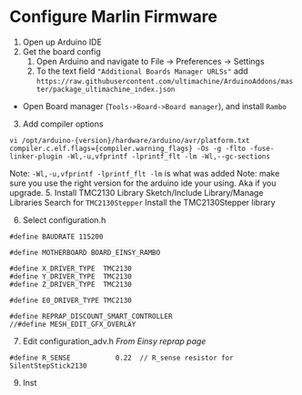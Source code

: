 # Configure Marlin Firmware
1. Open up Arduino IDE
2. Get the board config
	1.  Open Arduino and navigate to File -> Preferences -> Settings
	2. To the text field  `"Additional Boards Manager URLSs"`  add `https://raw.githubusercontent.com/ultimachine/ArduinoAddons/master/package_ultimachine_index.json`
-   Open Board manager (`Tools->Board->Board manager`), and install  `Rambo`
3. Add compiler options
```
vi /opt/arduino-{version}/hardware/arduino/avr/platform.txt
compiler.c.elf.flags={compiler.warning_flags} -Os -g -flto -fuse-linker-plugin -Wl,-u,vfprintf -lprintf_flt -lm -Wl,--gc-sections
```
Note: `-Wl,-u,vfprintf -lprintf_flt -lm` is what was added
Note: make sure you use the right version for the arduino ide your using.  Aka if you upgrade.
5. Install TMC2130 Library
Sketch/Include Library/Manage Libraries
Search for `TMC2130Stepper`
Install the TMC2130Stepper library

6. Select configuration.h
```
#define BAUDRATE 115200

#define MOTHERBOARD BOARD_EINSY_RAMBO

#define X_DRIVER_TYPE  TMC2130
#define Y_DRIVER_TYPE  TMC2130
#define Z_DRIVER_TYPE  TMC2130

#define E0_DRIVER_TYPE TMC2130

#define REPRAP_DISCOUNT_SMART_CONTROLLER
//#define MESH_EDIT_GFX_OVERLAY
```

7. Edit configuration_adv.h
*From Einsy reprap page*
```
#define R_SENSE           0.22  // R_sense resistor for SilentStepStick2130
```

9. Inst
<!--stackedit_data:
eyJoaXN0b3J5IjpbLTExNjkyMjE3MTEsLTg5MjA4NDMzNSwxND
g0Mjk5MDQyLDEwODgwODYzNjgsLTY3NTA5NTAxMSwxNjM3NzA5
NzM5LC01Mzg5MDI3MTIsLTExMDk5MDAzOTEsMTEzOTI3MjAxOC
wxMzkzMjc3MTYwXX0=
-->